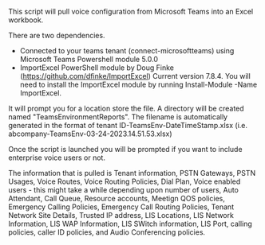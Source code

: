 This script will pull voice configuration from Microsoft Teams into an Excel workbook.

There are two dependencies.

- Connected to your teams tenant (connect-microsoftteams) using Microsoft Teams Powershell module 5.0.0
- ImportExcel PowerShell module by Doug Finke (https://github.com/dfinke/ImportExcel) Current version 7.8.4.  You will need to install the ImportExcel module by running Install-Module -Name ImportExcel.  

It will prompt you for a location store the file. A directory will be created named "TeamsEnvironmentReports". The filename is automatically generated in the format of tenant ID-TeamsEnv-DateTimeStamp.xlsx (i.e. abcompany-TeamsEnv-03-24-2023.14.51.53.xlsx)

Once the script is launched you will be prompted if you want to include enterprise voice users or not.

The information that is pulled is Tenant information, PSTN Gateways, PSTN Usages, Voice Routes, Voice Routing Policies, Dial Plan, Voice enabled users - this might take a while depending upon number of users, Auto Attendant, Call Queue, Resource accounts, Meetign QOS policies, Emergency Calling Policies, Emergency Call Routing Policies, Tenant Network Site Details, Trusted IP address, LIS Locations, LIS Network Information, LIS WAP Information, LIS SWitch information, LIS Port, calling policies, caller ID policies, and Audio Conferencing policies.
